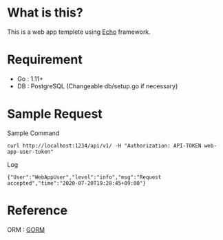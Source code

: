 # What is this?

This is a web app templete using [Echo](https://echo.labstack.com/) framework.

# Requirement

- Go : 1.11+
- DB : PostgreSQL (Changeable db/setup.go if necessary)

# Sample Request

Sample Command

```
curl http://localhost:1234/api/v1/ -H "Authorization: API-TOKEN web-app-user-token"
```

Log

```
{"User":"WebAppUser","level":"info","msg":"Request accepted","time":"2020-07-20T19:28:45+09:00"}
```

# Reference

ORM : [GORM](https://gorm.io/docs/index.html)